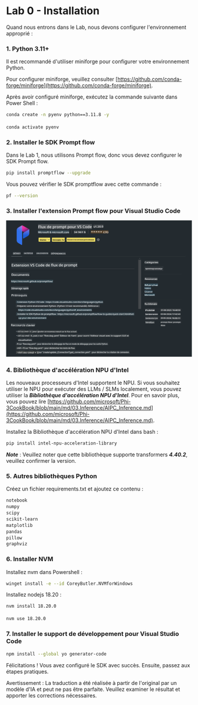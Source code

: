 # **Lab 0 - Installation**

Quand nous entrons dans le Lab, nous devons configurer l'environnement approprié :

### **1. Python 3.11+**

Il est recommandé d'utiliser miniforge pour configurer votre environnement Python.

Pour configurer miniforge, veuillez consulter [https://github.com/conda-forge/miniforge](https://github.com/conda-forge/miniforge).

Après avoir configuré miniforge, exécutez la commande suivante dans Power Shell :

```bash
conda create -n pyenv python==3.11.8 -y

conda activate pyenv
```

### **2. Installer le SDK Prompt flow**

Dans le Lab 1, nous utilisons Prompt flow, donc vous devez configurer le SDK Prompt flow.

```bash
pip install promptflow --upgrade
```

Vous pouvez vérifier le SDK promptflow avec cette commande :

```bash
pf --version
```

### **3. Installer l'extension Prompt flow pour Visual Studio Code**

![pf](../../../../../../../translated_images/pf_ext.2830ee3df27421bce4a776ce6474a025c28f3886dac2272d60b70572a9a87040.fr.png)

### **4. Bibliothèque d'accélération NPU d'Intel**

Les nouveaux processeurs d'Intel supportent le NPU. Si vous souhaitez utiliser le NPU pour exécuter des LLMs / SLMs localement, vous pouvez utiliser la ***Bibliothèque d'accélération NPU d'Intel***. Pour en savoir plus, vous pouvez lire [https://github.com/microsoft/Phi-3CookBook/blob/main/md/03.Inference/AIPC_Inference.md](https://github.com/microsoft/Phi-3CookBook/blob/main/md/03.Inference/AIPC_Inference.md).

Installez la Bibliothèque d'accélération NPU d'Intel dans bash :

```bash
pip install intel-npu-acceleration-library
```

***Note*** : Veuillez noter que cette bibliothèque supporte transformers ***4.40.2***, veuillez confirmer la version.

### **5. Autres bibliothèques Python**

Créez un fichier requirements.txt et ajoutez ce contenu :

```txt
notebook
numpy 
scipy 
scikit-learn 
matplotlib 
pandas 
pillow 
graphviz
```

### **6. Installer NVM**

Installez nvm dans Powershell :

```bash
winget install -e --id CoreyButler.NVMforWindows
```

Installez nodejs 18.20 :

```bash
nvm install 18.20.0

nvm use 18.20.0
```

### **7. Installer le support de développement pour Visual Studio Code**

```bash
npm install --global yo generator-code
```

Félicitations ! Vous avez configuré le SDK avec succès. Ensuite, passez aux étapes pratiques.

Avertissement : La traduction a été réalisée à partir de l'original par un modèle d'IA et peut ne pas être parfaite. 
Veuillez examiner le résultat et apporter les corrections nécessaires.